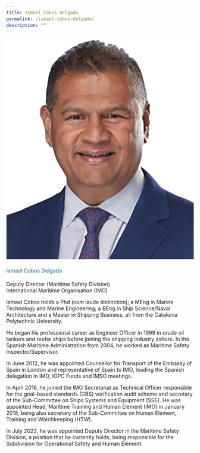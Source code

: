```yaml
---
title: Ismael Cobos Delgado
permalink: /ismael-cobos-delgado/
description: ""
---
```

<div class="row">
<div class="col is-3">
<img src="/images/Speakers_23/Session1p1/01_ishak ismail.png">
</div>
<div class="col is-9 speaker-details">
<h4>Ismael Cobos Delgado</h4>
<p>Deputy Director (Maritime Safety Division)<br> International Maritime Organisation (IMO)
</p>
<p>Ismael Cobos holds a Phd (cum laude distinction); a MEng in Marine Technology and Marine Engineering; a BEng in Ship Science/Naval Architecture and a Master in Shipping Business, all from the Catalonia Polytechnic University.</p>
<p>He began his professional career as Engineer Officer in 1999 in crude oil tankers and reefer ships before joining the shipping industry ashore. In the Spanish Maritime Administration from 2004, he worked as Maritime Safety Inspector/Supervisor. </p>
<p>In June 2012, he was appointed Counsellor for Transport of the Embassy of Spain in London and representative of Spain to IMO, leading the Spanish delegation in IMO, IOPC Funds and IMSO meetings.</p>
<p>
In April 2016, he joined the IMO Secretariat as Technical Officer responsible for the goal-based standards (GBS) verification audit scheme and secretary of the Sub-Committee on Ships Systems and Equipment (SSE). He was appointed Head, Maritime Training and Human Element (IMO) in January 2018, being also secretary of the Sub-Committee on Human Element, Training and Watchkeeping (HTW).</p>
<p>
In July 2022, he was appointed Deputy Director in the Maritime Safety Division, a position that he currently holds, being responsible for the Subdivision for Operational Safety and Human Element.
</p>
</div>
</div>
					
					
					
					
<style type="text/css"> 
    .is-left{
      text-align: left;
    }
    h4{
      font-weight: 500; 
      color: #337B9A !important;
    }
     .speaker-details p { text-align: justified; }
  </style>